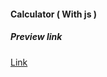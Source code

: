 #### Calculator ( With js )

##### Preview link
[Link](https://varunuk09.github.io/Js-projects/project9/)

